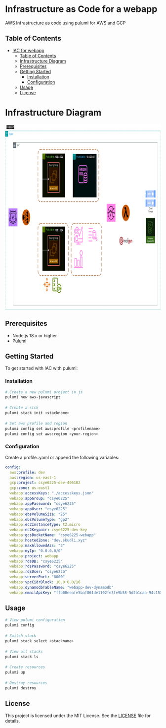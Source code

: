 # Infrastructure as Code for a webapp

AWS Infrastructure as code using pulumi for AWS and GCP

## Table of Contents

- [IAC for webapp](#iac-webapp)
  - [Table of Contents](#table-of-contents)
  - [Infrastructure Diagram](#infrastructure-diagram)
  - [Prerequisites](#prerequisites)
  - [Getting Started](#getting-started)
    - [Installation](#installation)
    - [Configuration](#configuration)
  - [Usage](#usage)
  - [License](#license)

# Infrastructure Diagram
<img src="./webapp/assets/architecture_diagram.png" width="1000" height="600">
<!-- ![Infrastructure](./webapp/assets/architecture_diagram.png) -->

## Prerequisites

- Node.js 18.x or higher
- Pulumi

## Getting Started

To get started with IAC with pulumi:

### Installation

```bash
# Create a new pulumi project in js
pulumi new aws-javascript

# Create a stck
pulumi stack init <stackname>

# Set aws profile and region
pulumi config set aws:profile <profilename>
pulumi config set aws:region <your-region>
```

### Configuration
Create a profile.<stackname>.yaml or append the following variables:
```yaml
config:
  aws:profile: dev
  aws:region: us-east-1
  gcp:project: csye6225-dev-406102
  gcp:zone: us-east1
  webapp:accessKeys: "./accesskeys.json"
  webapp:appGroup: "csye6225"
  webapp:appPassword: "csye6225"
  webapp:appUser: "csye6225"
  webapp:ebsVolumeSize: "25"
  webapp:ebsVolumeType: "gp2"
  webapp:ec2InstanceType: t2.micro
  webapp:ec2Keypair: csye6225-dev-key
  webapp:gcsBucketName: "csye6225-webapp"
  webapp:hostedZone: "dev.skudli.xyz"
  webapp:maxAllowedAzs: "3"
  webapp:myIp: "0.0.0.0/0"
  webapp:project: webapp
  webapp:rdsDB: "csye6225"
  webapp:rdsPassword: "csye6225"
  webapp:rdsUser: "csye6225"
  webapp:serverPort: "8000"
  webapp:vpcCidrBlock: 10.0.0.0/16
  webapp:dynamodbTableName: "webapp-dev-dynamodb"
  webapp:emailApiKey: "ffb00eeafe5baf861de1102fe3fe9b58-5d2b1caa-94c15328"
```

## Usage
```bash
# View pulumi configuration
pulumi config

# Switch stack
pulumi stack select <stackname>

# View all stacks
pulumi stack ls

# Create resources
pulumi up

# Destroy resources
pulumi destroy
```

## License
This project is licensed under the MIT License. See the [LICENSE](.\LICENSE) file for details.
